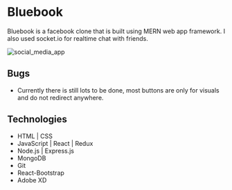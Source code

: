 # Bluebook

<!--
NPM Packages

Backend ---
[dotenv] = Loads environment variables.
[express] = Is a backend web app framework for building RESTful APIs with Nodejs.
[mongoose] = Helps us connect to mongoDB.
[nodemon] = It simply restarts the nodejs app whenever it sees changes in the file.
[bcrypt] = A library to help you hash passwords.
[helmet] = It helps you secure your express apps by setting various HTTP headers.
[morgan] = HTTP request logger middleware for node.js

Frontend ---
[create-react-app] =
[@material-ui/core] = core material ui
[@material-ui/icons] = gets any icons needed with material-ui
[react-router-dom] =
[axios] =
[timeago.js] =
[multer] = used to handle and upload files.
[socket.io-client] = connects to socket

Message--
[socket.io] = Socket.IO enables real-time, bidirectional and event-based communication. It works on every platform, browser or device, focusing equally on reliability and speed.
[nodemon] = It simply restarts the nodejs app whenever it sees changes in the file.
 -->

Bluebook is a facebook clone that is built using MERN web app framework. I also used socket.io for realtime chat with friends.

![social_media_app](https://i.postimg.cc/JzFc1VvG/social-media-app.png)

## Bugs

- Currently there is still lots to be done, most buttons are only for visuals and do not redirect anywhere.

## Technologies

- HTML | CSS
- JavaScript | React | Redux
- Node.js | Express.js
- MongoDB
- Git
- React-Bootstrap
- Adobe XD
